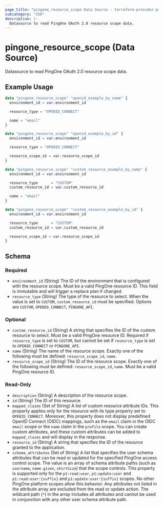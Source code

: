 ```yaml
---
page_title: "pingone_resource_scope Data Source - terraform-provider-pingone"
subcategory: "SSO"
description: |-
  Datasource to read PingOne OAuth 2.0 resource scope data.
---
```


# pingone_resource_scope (Data Source)

Datasource to read PingOne OAuth 2.0 resource scope data.

## Example Usage

```terraform
data "pingone_resource_scope" "openid_example_by_name" {
  environment_id = var.environment_id

  resource_type = "OPENID_CONNECT"

  name = "email"
}

data "pingone_resource_scope" "openid_example_by_id" {
  environment_id = var.environment_id

  resource_type = "OPENID_CONNECT"

  resource_scope_id = var.resource_scope_id
}

data "pingone_resource_scope" "custom_resource_example_by_name" {
  environment_id = var.environment_id

  resource_type      = "CUSTOM"
  custom_resource_id = var.custom_resource_id

  name = "email"
}

data "pingone_resource_scope" "custom_resource_example_by_id" {
  environment_id = var.environment_id

  resource_type      = "CUSTOM"
  custom_resource_id = var.custom_resource_id

  resource_scope_id = var.resource_scope_id
}
```

<!-- schema generated by tfplugindocs -->
## Schema

### Required

- `environment_id` (String) The ID of the environment that is configured with the resource scope.  Must be a valid PingOne resource ID.  This field is immutable and will trigger a replace plan if changed.
- `resource_type` (String) The type of the resource to select.  When the value is set to `CUSTOM`, `custom_resource_id` must be specified.  Options are `CUSTOM`, `OPENID_CONNECT`, `PINGONE_API`.

### Optional

- `custom_resource_id` (String) A string that specifies the ID of the custom resource to select.  Must be a valid PingOne resource ID.  Required if `resource_type` is set to `CUSTOM`, but cannot be set if `resource_type` is set to `OPENID_CONNECT` or `PINGONE_API`.
- `name` (String) The name of the resource scope.  Exactly one of the following must be defined: `resource_scope_id`, `name`.
- `resource_scope_id` (String) The ID of the resource scope.  Exactly one of the following must be defined: `resource_scope_id`, `name`.  Must be a valid PingOne resource ID.

### Read-Only

- `description` (String) A description of the resource scope.
- `id` (String) The ID of this resource.
- `mapped_claims` (Set of String) A list of custom resource attribute IDs. This property applies only for the resource with its type property set to `OPENID_CONNECT`. Moreover, this property does not display predefined OpenID Connect (OIDC) mappings, such as the `email` claim in the OIDC `email` scope or the `name` claim in the `profile` scope. You can create custom attributes, and these custom attributes can be added to `mapped_claims` and will display in the response.
- `resource_id` (String) A string that specifies the ID of the resource granted to the application.
- `schema_attributes` (Set of String) A list that specifies the user schema attributes that can be read or updated for the specified PingOne access control scope. The value is an array of schema attribute paths (such as `username`, `name.given`, `shirtSize`) that the scope controls. This property is supported only for the `p1:read:user`, `p1:update:user` and `p1:read:user:{suffix}` and `p1:update:user:{suffix}` scopes. No other PingOne platform scopes allow this behavior. Any attributes not listed in the attribute array are excluded from the read or update action. The wildcard path (`*`) in the array includes all attributes and cannot be used in conjunction with any other user schema attribute path.
